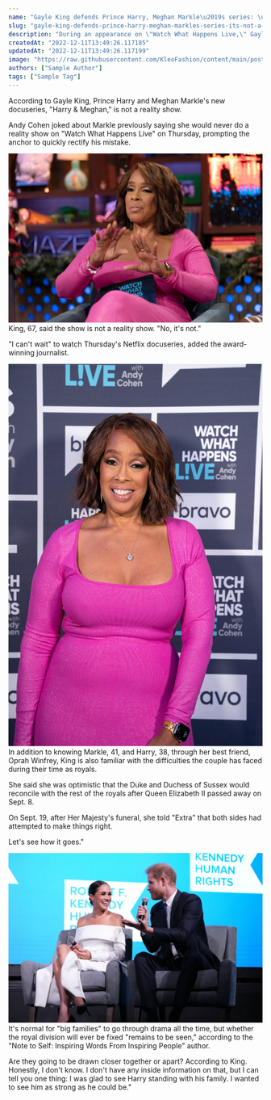 ```yaml
---
name: "Gayle King defends Prince Harry, Meghan Markle\u2019s series: \u2018It\u2019s not a reality show\u2019"
slug: "gayle-king-defends-prince-harry-meghan-markles-series-its-not-a-reality-show"
description: "During an appearance on \"Watch What Happens Live,\" Gayle King defended Prince Harry and Meghan Markle's new Netflix series, \"Harry & Meghan.\""
createdAt: "2022-12-11T13:49:26.117185"
updatedAt: "2022-12-11T13:49:26.117199"
image: "https://raw.githubusercontent.com/KleoFashion/content/main/posts/gayle-king-defends-prince-harry-meghan-markles-series-its-not-a-reality-show/images/5515c41b-3a16-4e73-96db-83d88bb4be31.jpg"
authors: ["Sample Author"]
tags: ["Sample Tag"]
---
```

According to Gayle King, Prince Harry and Meghan Markle's new docuseries, "Harry & Meghan," is not a reality show.

Andy Cohen joked about Markle previously saying she would never do a reality show on "Watch What Happens Live" on Thursday, prompting the anchor to quickly rectify his mistake.

![](https://raw.githubusercontent.com/KleoFashion/content/main/posts/gayle-king-defends-prince-harry-meghan-markles-series-its-not-a-reality-show/images/9893ff23-e938-4b78-afd4-8fe380933363.jpg)King, 67, said the show is not a reality show. "No, it's not."

"I can't wait" to watch Thursday's Netflix docuseries, added the award-winning journalist.

![The "CBS Mornings" anchor said she couldn't wait to watch "Harry & Meghan." ](https://raw.githubusercontent.com/KleoFashion/content/main/posts/gayle-king-defends-prince-harry-meghan-markles-series-its-not-a-reality-show/images/5a5a7c4c-2755-43bb-8bba-f2a9a3cf099d.jpg)In addition to knowing Markle, 41, and Harry, 38, through her best friend, Oprah Winfrey, King is also familiar with the difficulties the couple has faced during their time as royals.

She said she was optimistic that the Duke and Duchess of Sussex would reconcile with the rest of the royals after Queen Elizabeth II passed away on Sept. 8.

On Sept. 19, after Her Majesty's funeral, she told "Extra" that both sides had attempted to make things right.

Let's see how it goes."

![Meghan Markle and Prince Harry on stage at an event. ](https://raw.githubusercontent.com/KleoFashion/content/main/posts/gayle-king-defends-prince-harry-meghan-markles-series-its-not-a-reality-show/images/2f672ce1-29c4-4512-9a15-31d6672bbcfd.jpg)It's normal for "big families" to go through drama all the time, but whether the royal division will ever be fixed "remains to be seen," according to the "Note to Self: Inspiring Words From Inspiring People" author.

Are they going to be drawn closer together or apart? According to King. Honestly, I don't know. I don't have any inside information on that, but I can tell you one thing: I was glad to see Harry standing with his family. I wanted to see him as strong as he could be."

